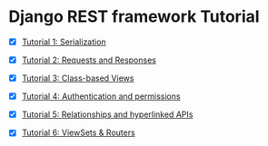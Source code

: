 # Django REST framework Tutorial

- [x] [Tutorial 1: Serialization](https://www.django-rest-framework.org/tutorial/1-serialization/)
- [x] [Tutorial 2: Requests and Responses](https://www.django-rest-framework.org/tutorial/2-requests-and-responses/)
- [x] [Tutorial 3: Class-based Views](https://www.django-rest-framework.org/tutorial/3-class-based-views/)
- [x] [Tutorial 4: Authentication and permissions](https://www.django-rest-framework.org/tutorial/4-authentication-and-permissions/)
- [x] [Tutorial 5: Relationships and hyperlinked APIs](https://www.django-rest-framework.org/tutorial/5-relationships-and-hyperlinked-apis/#creating-an-endpoint-for-the-root-of-our-api)
- [x] [Tutorial 6: ViewSets & Routers](https://www.django-rest-framework.org/tutorial/6-viewsets-and-routers/)


